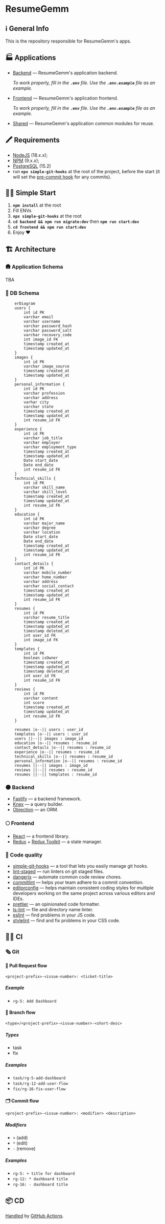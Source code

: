 # ResumeGemm

## ℹ️ General Info

This is the repository responsible for ResumeGemm's apps.

## 🏭 Applications

-   [Backend](./backend) — ResumeGemm's application backend.

    _To work properly, fill in the **`.env`** file. Use the **`.env.example`** file as an example._

-   [Frontend](./frontend) — ResumeGemm's application frontend.

    _To work properly, fill in the **`.env`** file. Use the **`.env.example`** file as an example._

-   [Shared](./shared) — ResumeGemm's application common modules for reuse.

## 🖍 Requirements

-   [NodeJS](https://nodejs.org/en/) (18.x.x);
-   [NPM](https://www.npmjs.com/) (9.x.x);
-   [PostgreSQL](https://www.postgresql.org/) (15.2)
-   run **`npx simple-git-hooks`** at the root of the project, before the start (it will set
    the [pre-commit hook](https://www.npmjs.com/package/simple-git-hooks) for any commits).

## 🏃‍♂️ Simple Start

1. **`npm install`** at the root
2. Fill ENVs
3. **`npx simple-git-hooks`** at the root
4. **`cd backend && npm run migrate:dev`** then **`npm run start:dev`**
5. **`cd frontend && npm run start:dev`**
6. Enjoy ❤️

## 🏗 Architecture

### 🛖 Application Schema

TBA

### 💽 DB Schema

```mermaid
    erDiagram
    users {
        int id PK
        varchar email
        varchar username
        varchar password_hash
        varchar password_salt
        varchar recovery_code
        int image_id FK
        timestamp created_at
        timestamp updated_at
    }
    images {
        int id PK
        varchar image_source
        timestamp created_at
        timestamp updated_at
    }
    personal_information {
        int id PK
        varchar profession
        varchar address
        varhar city
        varchar state
        timestamp created_at
        timestamp updated_at
        int resume_id FK
    }
    experience {
        int id PK
        varchar job_title
        varchar employer
        varchar employment_type
        timestamp created_at
        timestamp updated_at
        Date start_date
        Date end_date
        int resume_id FK
    }
    technical_skills {
        int id PK
        varchar skill_name
        varchar skill_level
        timestamp created_at
        timestamp updated_at
        int resume_id FK
    }
    education {
        int id PK
        varchar major_name
        varchar degree
        varchar location
        Date start_date
        Date end_date
        timestamp created_at
        timestamp updated_at
        int resume_id FK
    }
    contact_details {
        int id PK
        varchar mobile_number
        varchar home_number
        varchar address
        varchar social_contact
        timestamp created_at
        timestamp updated_at
        int resume_id FK
    }
    resumes {
        int id PK
        varchar resume_title
        timestamp created_at
        timestamp updated_at
        timestamp deleted_at
        int user_id FK
        int image_id FK
    }
    templates {
        int id PK
        boolean isOwner
        timestamp created_at
        timestamp updated_at
        timestamp deleted_at
        int user_id FK
        int resume_id FK
    }
    reviews {
        int id PK
        varchar content
        int score
        timestamp created_at
        timestamp updated_at
        int resume_id FK
    }

    resumes |o--|| users : user_id
    templates |o--|| users : user_id
    users ||--|| images : image_id
    education |o--|| resumes : resume_id
    contact_details |o--|| resumes : resume_id
    experience |o--|| resumes : resume_id
    technical_skills |o--|| resumes : resume_id
    personal_information |o--|| resumes : resume_id
    resumes ||--|| images : image_id
    reviews ||--|| resumes : resume_id
    resumes ||--|| templates : resume_id
```

### 🌑 Backend

-   [Fastify](https://www.fastify.io/) — a backend framework.
-   [Knex](https://knexjs.org/) — a query builder.
-   [Objection](https://vincit.github.io/objection.js/) — an ORM.

### 🌕 Frontend

-   [React](https://reactjs.org/) — a frontend library.
-   [Redux](https://redux.js.org/) + [Redux Toolkit](https://redux-toolkit.js.org/) — a state manager.

### 🥊 Code quality

-   [simple-git-hooks](https://www.npmjs.com/package/simple-git-hooks) — a tool that lets you easily manage git hooks.
-   [lint-staged](https://www.npmjs.com/package/lint-staged) — run linters on git staged files.
-   [dangerjs](https://danger.systems/js/) — automate common code review chores.
-   [commitlint](https://commitlint.js.org/) — helps your team adhere to a commit convention.
-   [editorconfig](https://editorconfig.org/) — helps maintain consistent coding styles for multiple developers working on
    the same project across various editors and IDEs.
-   [prettier](https://prettier.io/) — an opinionated code formatter.
-   [ls-lint](https://ls-lint.org/) — file and directory name linter.
-   [eslint](https://eslint.org/) — find problems in your JS code.
-   [stylelint](https://stylelint.io/) — find and fix problems in your CSS code.

## 🧑‍💻 CI

### 🗞 Git

#### 🏅 Pull Request flow

```
<project-prefix>-<issue-number>: <ticket-title>
```

##### Example

-   `rg-5: Add Dashboard`

#### 🌳 Branch flow

```
<type>/<project-prefix>-<issue-number>-<short-desc>
```

##### Types

-   task
-   fix

##### Examples

-   `task/rg-5-add-dashboard`
-   `task/rg-12-add-user-flow`
-   `fix/rg-16-fix-user-flow`

#### 🗂 Commit flow

```
<project-prefix>-<issue-number>: <modifier> <description>
```

##### Modifiers

-   `+` (add)
-   `*` (edit)
-   `-` (remove)

##### Examples

-   `rg-5: + title for dashboard`
-   `rg-12: * dashboard title`
-   `rg-16: - dashboard title`

## 📦 CD

[Handled](.github/workflows/cd.yml) by [GitHub Actions](https://docs.github.com/en/actions).
